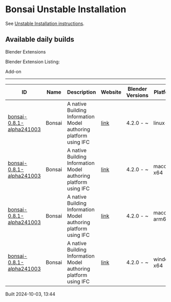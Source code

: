 # Bonsai Unstable Installation

See [Unstable Installation instructions](https://docs.bonsaibim.org/guides/development/installation.html#unstable-installation).

## Available daily builds




Blender Extensions


Blender Extension Listing:


Add\-on




---




| ID | Name | Description | Website | Blender Versions | Platforms | Size |
| --- | --- | --- | --- | --- | --- | --- |
| [bonsai\-0\.8\.1\-alpha241003](https://github.com/IfcOpenShell/IfcOpenShell/releases/download/bonsai-0.8.1-alpha241003/bonsai_py311-0.8.1-alpha241003-linux-x64.zip?repository=https://raw.githubusercontent.com/IfcOpenShell/bonsai_unstable_repo/main/index.json&blender_version_min=4.2.0&platforms=linux-x64) | Bonsai | A native Building Information Model authoring platform using IFC | [link](https://bonsaibim.org/) | 4\.2\.0 \- \~ | linux\-x64 | 108\.3MB |
| [bonsai\-0\.8\.1\-alpha241003](https://github.com/IfcOpenShell/IfcOpenShell/releases/download/bonsai-0.8.1-alpha241003/bonsai_py311-0.8.1-alpha241003-macos-x64.zip?repository=https://raw.githubusercontent.com/IfcOpenShell/bonsai_unstable_repo/main/index.json&blender_version_min=4.2.0&platforms=macos-x64) | Bonsai | A native Building Information Model authoring platform using IFC | [link](https://bonsaibim.org/) | 4\.2\.0 \- \~ | macos\-x64 | 103\.5MB |
| [bonsai\-0\.8\.1\-alpha241003](https://github.com/IfcOpenShell/IfcOpenShell/releases/download/bonsai-0.8.1-alpha241003/bonsai_py311-0.8.1-alpha241003-macos-arm64.zip?repository=https://raw.githubusercontent.com/IfcOpenShell/bonsai_unstable_repo/main/index.json&blender_version_min=4.2.0&platforms=macos-arm64) | Bonsai | A native Building Information Model authoring platform using IFC | [link](https://bonsaibim.org/) | 4\.2\.0 \- \~ | macos\-arm64 | 103\.3MB |
| [bonsai\-0\.8\.1\-alpha241003](https://github.com/IfcOpenShell/IfcOpenShell/releases/download/bonsai-0.8.1-alpha241003/bonsai_py311-0.8.1-alpha241003-windows-x64.zip?repository=https://raw.githubusercontent.com/IfcOpenShell/bonsai_unstable_repo/main/index.json&blender_version_min=4.2.0&platforms=windows-x64) | Bonsai | A native Building Information Model authoring platform using IFC | [link](https://bonsaibim.org/) | 4\.2\.0 \- \~ | windows\-x64 | 83\.4MB |


Built 2024\-10\-03, 13:44




